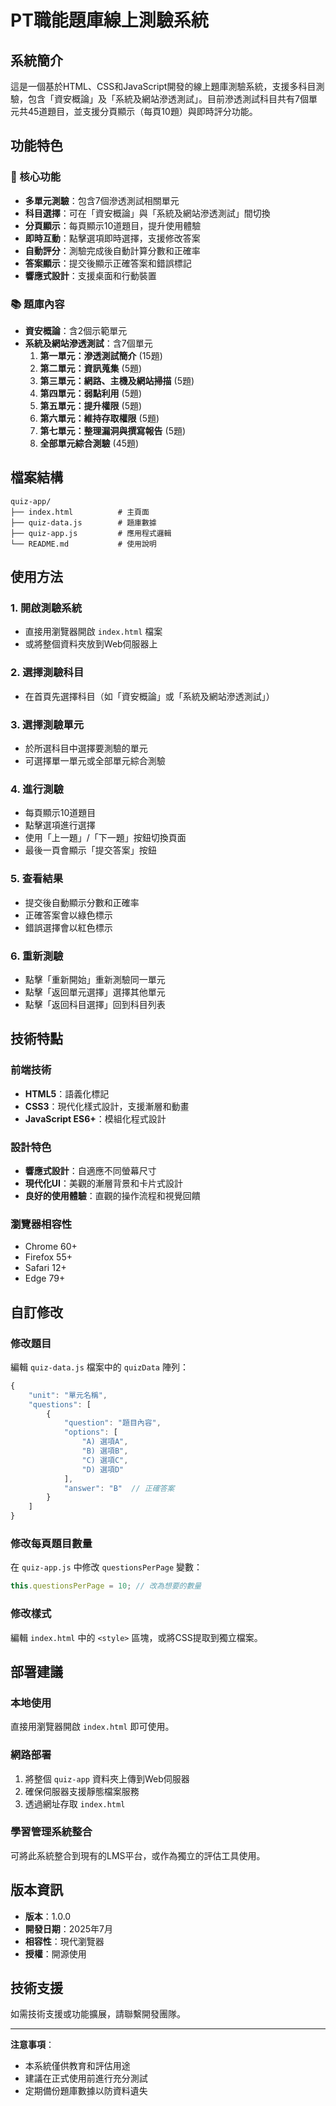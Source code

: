 # PT職能題庫線上測驗系統

## 系統簡介

這是一個基於HTML、CSS和JavaScript開發的線上題庫測驗系統，支援多科目測驗，包含「資安概論」及「系統及網站滲透測試」。目前滲透測試科目共有7個單元共45道題目，並支援分頁顯示（每頁10題）與即時評分功能。

## 功能特色

### 🎯 核心功能
- **多單元測驗**：包含7個滲透測試相關單元
- **科目選擇**：可在「資安概論」與「系統及網站滲透測試」間切換
- **分頁顯示**：每頁顯示10道題目，提升使用體驗
- **即時互動**：點擊選項即時選擇，支援修改答案
- **自動評分**：測驗完成後自動計算分數和正確率
- **答案顯示**：提交後顯示正確答案和錯誤標記
- **響應式設計**：支援桌面和行動裝置

### 📚 題庫內容
* **資安概論**：含2個示範單元
* **系統及網站滲透測試**：含7個單元
    1. **第一單元：滲透測試簡介** (15題)
    2. **第二單元：資訊蒐集** (5題)
    3. **第三單元：網路、主機及網站掃描** (5題)
    4. **第四單元：弱點利用** (5題)
    5. **第五單元：提升權限** (5題)
    6. **第六單元：維持存取權限** (5題)
    7. **第七單元：整理漏洞與撰寫報告** (5題)
    8. **全部單元綜合測驗** (45題)

## 檔案結構

```
quiz-app/
├── index.html          # 主頁面
├── quiz-data.js        # 題庫數據
├── quiz-app.js         # 應用程式邏輯
└── README.md           # 使用說明
```

## 使用方法

### 1. 開啟測驗系統
- 直接用瀏覽器開啟 `index.html` 檔案
- 或將整個資料夾放到Web伺服器上

### 2. 選擇測驗科目
- 在首頁先選擇科目（如「資安概論」或「系統及網站滲透測試」）

### 3. 選擇測驗單元
- 於所選科目中選擇要測驗的單元
- 可選擇單一單元或全部單元綜合測驗

### 4. 進行測驗
- 每頁顯示10道題目
- 點擊選項進行選擇
- 使用「上一題」/「下一題」按鈕切換頁面
- 最後一頁會顯示「提交答案」按鈕

### 5. 查看結果
- 提交後自動顯示分數和正確率
- 正確答案會以綠色標示
- 錯誤選擇會以紅色標示

### 6. 重新測驗
- 點擊「重新開始」重新測驗同一單元
- 點擊「返回單元選擇」選擇其他單元
- 點擊「返回科目選擇」回到科目列表

## 技術特點

### 前端技術
- **HTML5**：語義化標記
- **CSS3**：現代化樣式設計，支援漸層和動畫
- **JavaScript ES6+**：模組化程式設計

### 設計特色
- **響應式設計**：自適應不同螢幕尺寸
- **現代化UI**：美觀的漸層背景和卡片式設計
- **良好的使用體驗**：直觀的操作流程和視覺回饋

### 瀏覽器相容性
- Chrome 60+
- Firefox 55+
- Safari 12+
- Edge 79+

## 自訂修改

### 修改題目
編輯 `quiz-data.js` 檔案中的 `quizData` 陣列：

```javascript
{
    "unit": "單元名稱",
    "questions": [
        {
            "question": "題目內容",
            "options": [
                "A) 選項A",
                "B) 選項B", 
                "C) 選項C",
                "D) 選項D"
            ],
            "answer": "B"  // 正確答案
        }
    ]
}
```

### 修改每頁題目數量
在 `quiz-app.js` 中修改 `questionsPerPage` 變數：

```javascript
this.questionsPerPage = 10; // 改為想要的數量
```

### 修改樣式
編輯 `index.html` 中的 `<style>` 區塊，或將CSS提取到獨立檔案。

## 部署建議

### 本地使用
直接用瀏覽器開啟 `index.html` 即可使用。

### 網路部署
1. 將整個 `quiz-app` 資料夾上傳到Web伺服器
2. 確保伺服器支援靜態檔案服務
3. 透過網址存取 `index.html`

### 學習管理系統整合
可將此系統整合到現有的LMS平台，或作為獨立的評估工具使用。

## 版本資訊

- **版本**：1.0.0
- **開發日期**：2025年7月
- **相容性**：現代瀏覽器
- **授權**：開源使用

## 技術支援

如需技術支援或功能擴展，請聯繫開發團隊。

---

**注意事項**：
- 本系統僅供教育和評估用途
- 建議在正式使用前進行充分測試
- 定期備份題庫數據以防資料遺失


